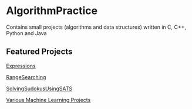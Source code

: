 # AlgorithmPractice

Contains small projects (algorithms and data structures) written in C, C++, Python and Java

## Featured Projects

[Expressions](https://github.com/IdkwhatImD0ing/AlgorithmPractice/tree/main/Python/Expressions)

[RangeSearching](https://github.com/IdkwhatImD0ing/AlgorithmPractice/tree/main/CPP/RangeSearching)

[SolvingSudokusUsingSATS](https://github.com/IdkwhatImD0ing/AlgorithmPractice/tree/main/Python/SATSudoku)

[Various Machine Learning Projects](https://github.com/IdkwhatImD0ing/AlgorithmPractice/tree/main/Python/MachineLearning)
